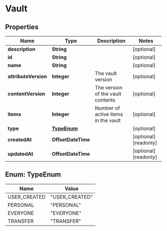 

# Vault


## Properties

| Name | Type | Description | Notes |
|------------ | ------------- | ------------- | -------------|
|**description** | **String** |  |  [optional] |
|**id** | **String** |  |  [optional] |
|**name** | **String** |  |  [optional] |
|**attributeVersion** | **Integer** | The vault version |  [optional] |
|**contentVersion** | **Integer** | The version of the vault contents |  [optional] |
|**items** | **Integer** | Number of active items in the vault |  [optional] |
|**type** | [**TypeEnum**](#TypeEnum) |  |  [optional] |
|**createdAt** | **OffsetDateTime** |  |  [optional] [readonly] |
|**updatedAt** | **OffsetDateTime** |  |  [optional] [readonly] |



## Enum: TypeEnum

| Name | Value |
|---- | -----|
| USER_CREATED | &quot;USER_CREATED&quot; |
| PERSONAL | &quot;PERSONAL&quot; |
| EVERYONE | &quot;EVERYONE&quot; |
| TRANSFER | &quot;TRANSFER&quot; |



